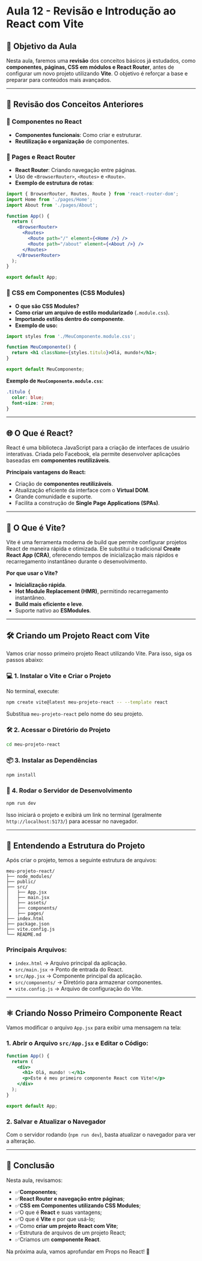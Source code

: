 # Aula 12 - Revisão e Introdução ao React com Vite

## 🎯 Objetivo da Aula
Nesta aula, faremos uma **revisão** dos conceitos básicos já estudados, como **componentes, páginas, CSS em módulos e React Router**, antes de configurar um novo projeto utilizando **Vite**. O objetivo é reforçar a base e preparar para conteúdos mais avançados.

---

## 🔄 Revisão dos Conceitos Anteriores
### 📌 Componentes no React
- **Componentes funcionais**: Como criar e estruturar.
- **Reutilização e organização** de componentes.

### 📌 Pages e React Router
- **React Router**: Criando navegação entre páginas.
- Uso de `<BrowserRouter>`, `<Routes>` e `<Route>`.
- **Exemplo de estrutura de rotas**:
```jsx
import { BrowserRouter, Routes, Route } from 'react-router-dom';
import Home from './pages/Home';
import About from './pages/About';

function App() {
  return (
    <BrowserRouter>
      <Routes>
        <Route path="/" element={<Home />} />
        <Route path="/about" element={<About />} />
      </Routes>
    </BrowserRouter>
  );
}

export default App;
```

### 📌 CSS em Componentes (CSS Modules)
- **O que são CSS Modules?**
- **Como criar um arquivo de estilo modularizado** (`.module.css`).
- **Importando estilos dentro do componente**.
- **Exemplo de uso:**
```jsx
import styles from './MeuComponente.module.css';

function MeuComponente() {
  return <h1 className={styles.titulo}>Olá, mundo!</h1>;
}

export default MeuComponente;
```

**Exemplo de `MeuComponente.module.css`**:
```css
.titulo {
  color: blue;
  font-size: 2rem;
}
```

---

## 🌐 O Que é React?
React é uma biblioteca JavaScript para a criação de interfaces de usuário interativas. Criada pelo Facebook, ela permite desenvolver aplicações baseadas em **componentes reutilizáveis**.

**Principais vantagens do React:**
- Criação de **componentes reutilizáveis**.
- Atualização eficiente da interface com o **Virtual DOM**.
- Grande comunidade e suporte.
- Facilita a construção de **Single Page Applications (SPAs)**.

---

## 🚀 O Que é Vite?
Vite é uma ferramenta moderna de build que permite configurar projetos React de maneira rápida e otimizada. Ele substitui o tradicional **Create React App (CRA)**, oferecendo tempos de inicialização mais rápidos e recarregamento instantâneo durante o desenvolvimento.

**Por que usar o Vite?**
- **Inicialização rápida**.
- **Hot Module Replacement (HMR)**, permitindo recarregamento instantâneo.
- **Build mais eficiente e leve**.
- Suporte nativo ao **ESModules**.

---

## 🛠 Criando um Projeto React com Vite
Vamos criar nosso primeiro projeto React utilizando Vite. Para isso, siga os passos abaixo:

### 💻 1. Instalar o Vite e Criar o Projeto
No terminal, execute:
```sh
npm create vite@latest meu-projeto-react -- --template react
```
Substitua `meu-projeto-react` pelo nome do seu projeto.

### 🛠 2. Acessar o Diretório do Projeto
```sh
cd meu-projeto-react
```

### 📦 3. Instalar as Dependências
```sh
npm install
```

### 🔄 4. Rodar o Servidor de Desenvolvimento
```sh
npm run dev
```
Isso iniciará o projeto e exibirá um link no terminal (geralmente `http://localhost:5173/`) para acessar no navegador.

---

## 📂 Entendendo a Estrutura do Projeto
Após criar o projeto, temos a seguinte estrutura de arquivos:

```
meu-projeto-react/
├── node_modules/
├── public/
├── src/
│   ├── App.jsx
│   ├── main.jsx
│   ├── assets/
│   ├── components/
│   ├── pages/
├── index.html
├── package.json
├── vite.config.js
└── README.md
```

### **Principais Arquivos:**
- `index.html` → Arquivo principal da aplicação.
- `src/main.jsx` → Ponto de entrada do React.
- `src/App.jsx` → Componente principal da aplicação.
- `src/components/` → Diretório para armazenar componentes.
- `vite.config.js` → Arquivo de configuração do Vite.

---

## ⚛️ Criando Nosso Primeiro Componente React
Vamos modificar o arquivo `App.jsx` para exibir uma mensagem na tela:

### **1. Abrir o Arquivo `src/App.jsx` e Editar o Código:**
```jsx
function App() {
  return (
    <div>
      <h1> Olá, mundo! ✨</h1>
      <p>Este é meu primeiro componente React com Vite!</p>
    </div>
  );
}

export default App;
```

### **2. Salvar e Atualizar o Navegador**
Com o servidor rodando (`npm run dev`), basta atualizar o navegador para ver a alteração.

---

## 📖 Conclusão
Nesta aula, revisamos:

- ✅**Componentes**;
- ✅**React Router e navegação entre páginas**;
- ✅**CSS em Componentes utilizando CSS Modules**;
- ✅O que é **React** e suas vantagens;
- ✅O que é **Vite** e por que usá-lo;
- ✅Como **criar um projeto React com Vite**;
- ✅Estrutura de arquivos de um projeto React;
- ✅Criamos um **componente React**.

Na próxima aula, vamos aprofundar em Props no React! 🚀



